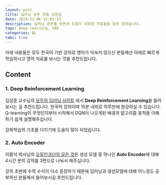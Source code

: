 ```yaml
---
layout: post
title: 딥러닝 공부 자료 모음집
date: 2024-12-06 15:01:13
description: 딥러닝 공부를 하면서 도움이 되었던 자료들을 모두 모았습니다.
tags: deep-learning, VAE
categories: DL
tabs: true
---
```


아래 내용들은 모두 한국어 기반 강의로 영어가 익숙치 않으신 분들께선 아래로 빠르게 학습하시고 영어 자료를 보시는 것을 추천드립니다.

## Content

### 1. Deep Reinforcement Learning

김성훈 교수님의 [모두의 딥러닝 사이트](https://hunkim.github.io/ml/) 에서 **Deep Reinforcement Learning**을 들어보시는 걸 추천드립니다. 한국어 강의이며 15분 내외로 하루만에 완강하실 수 있습니다. Q-learning이 무엇인지부터 시작해서 DQN이 나오게된 배경과 알고리즘 동작을 이해하기 쉽게 설명해주십니다.

강화학습의 기초를 다지기에 도움이 많이 되었습니다.

### 2. Auto Encoder

이활석 박사님의 [오토인코더의 모든 것](https://www.youtube.com/watch?v=o_peo6U7IRM)은 생성 모델 중 하나인 **Auto Encoder**에 대해 4시간 분의 강의를 3편으로 나눠서 해주십니다.

강의 초반에 수학 수식이 다소 등장하기 때문에 딥러닝과 생성모델에 대해 어느정도 공부하신 분들께서 들어보시길 추천드립니다.
